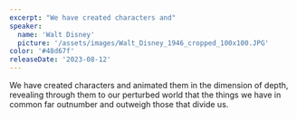 ```yaml
---
excerpt: "We have created characters and"
speaker:
  name: 'Walt Disney'
  picture: '/assets/images/Walt_Disney_1946_cropped_100x100.JPG'
color: '#48d67f'
releaseDate: '2023-08-12'
---
```

We have created characters and animated them in the dimension of depth, revealing through them to our perturbed world that the things we have in common far outnumber and outweigh those that divide us.